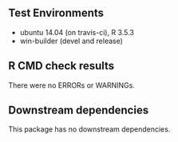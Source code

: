 ## Test Environments
* ubuntu 14.04 (on travis-ci), R 3.5.3
* win-builder (devel and release)

## R CMD check results
There were no ERRORs or WARNINGs.

## Downstream dependencies
This package has no downstream dependencies.
